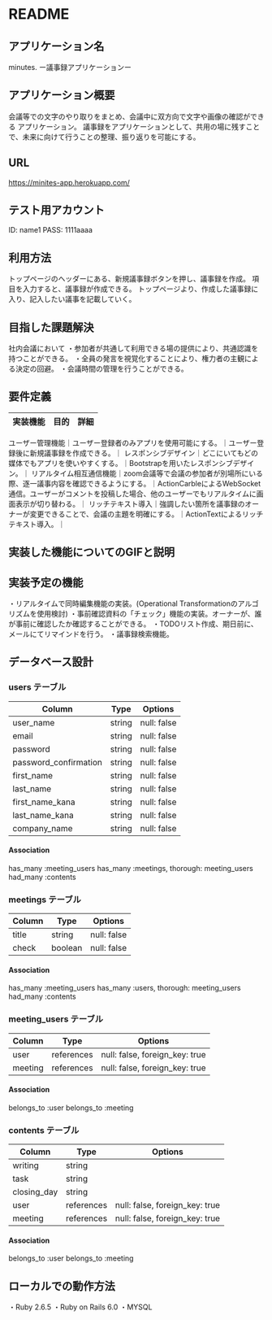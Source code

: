 # README

## アプリケーション名
minutes.
ー議事録アプリケーションー

## アプリケーション概要
会議等での文字のやり取りをまとめ、会議中に双方向で文字や画像の確認ができる
アプリケーション。
議事録をアプリケーションとして、共用の場に残すことで、未来に向けて行うことの整理、振り返りを可能にする。

## URL
https://minites-app.herokuapp.com/

## テスト用アカウント
ID: name1
PASS: 1111aaaa

## 利用方法
トップページのヘッダーにある、新規議事録ボタンを押し、議事録を作成。
項目を入力すると、議事録が作成できる。
トップページより、作成した議事録に入り、記入したい議事を記載していく。

## 目指した課題解決
社内会議において
・参加者が共通して利用できる場の提供により、共通認識を持つことができる。
・全員の発言を視覚化することにより、権力者の主観による決定の回避。
・会議時間の管理を行うことができる。

## 要件定義

|実装機能|目的|詳細|
|:---|:---|:---|
ユーザー管理機能｜ユーザー登録者のみアプリを使用可能にする。｜ユーザー登録後に新規議事録を作成できる。｜
レスポンシブデザイン｜どこにいてもどの媒体でもアプリを使いやすくする。｜Bootstrapを用いたレスポンシブデザイン。｜
リアルタイム相互通信機能｜zoom会議等で会議の参加者が別場所にいる際、逐一議事内容を確認できるようにする。｜ActionCarbleによるWebSocket通信。ユーザーがコメントを投稿した場合、他のユーザーでもリアルタイムに画面表示が切り替わる。｜
リッチテキスト導入｜強調したい箇所を議事録のオーナーが変更できることで、会議の主題を明確にする。｜ActionTextによるリッチテキスト導入。｜

## 実装した機能についてのGIFと説明


## 実装予定の機能
・リアルタイムで同時編集機能の実装。(Operational Transformationのアルゴリズムを使用検討)
・事前確認資料の「チェック」機能の実装。オーナーが、誰が事前に確認したか確認することができる。
・TODOリスト作成、期日前に、メールにてリマインドを行う。
・議事録検索機能。


## データベース設計

### users テーブル

| Column                | Type   | Options     |
| --------------------  | ------ | ----------- |
| user_name             | string | null: false |
| email                 | string | null: false |
| password              | string | null: false |
| password_confirmation | string | null: false |
| first_name            | string | null: false |
| last_name             | string | null: false |
| first_name_kana       | string | null: false |
| last_name_kana        | string | null: false |
| company_name          | string | null: false |

#### Association
has_many :meeting_users
has_many :meetings, thorough: meeting_users
had_many :contents

 
### meetings テーブル

| Column  | Type    | Options     |
| ------- | ------- | ----------- |
| title   | string  | null: false |
| check   | boolean | null: false |

#### Association
has_many :meeting_users
has_many :users, thorough: meeting_users
had_many :contents


### meeting_users テーブル

| Column    | Type       | Options                        |
| --------- | ---------- | ------------------------------ |
| user      | references | null: false, foreign_key: true |
| meeting   | references | null: false, foreign_key: true |

#### Association
belongs_to :user
belongs_to :meeting


### contents テーブル

| Column      | Type       | Options                        |
| ----------- | ---------- | ------------------------------ |
| writing     | string     |                                |
| task        | string     |                                |
| closing_day | string     |                                |
| user        | references | null: false, foreign_key: true |
| meeting     | references | null: false, foreign_key: true |



#### Association
belongs_to :user
belongs_to :meeting

## ローカルでの動作方法
・Ruby 2.6.5
・Ruby on Rails 6.0
・MYSQL
